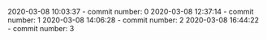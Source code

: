 2020-03-08 10:03:37 - commit number: 0
2020-03-08 12:37:14 - commit number: 1
2020-03-08 14:06:28 - commit number: 2
2020-03-08 16:44:22 - commit number: 3
